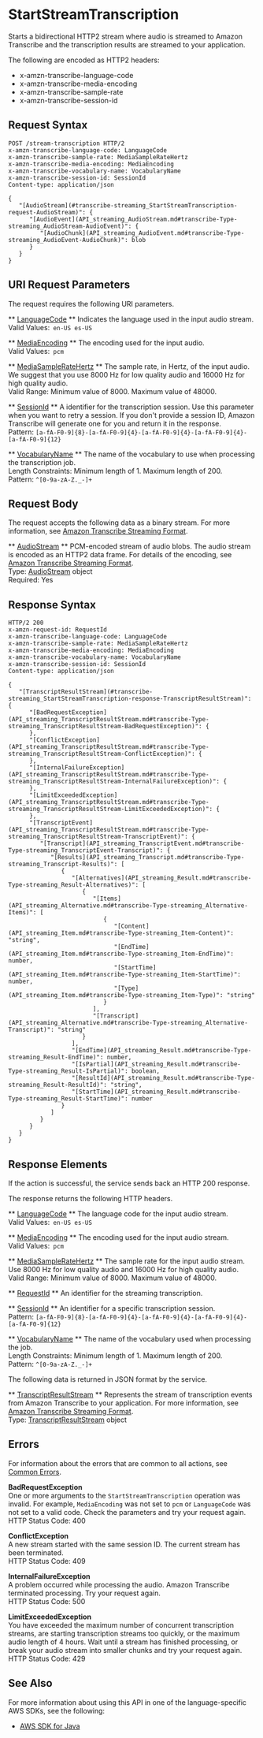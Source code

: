 # StartStreamTranscription<a name="API_streaming_StartStreamTranscription"></a>

Starts a bidirectional HTTP2 stream where audio is streamed to Amazon Transcribe and the transcription results are streamed to your application\.

The following are encoded as HTTP2 headers:
+ x\-amzn\-transcribe\-language\-code
+ x\-amzn\-transcribe\-media\-encoding
+ x\-amzn\-transcribe\-sample\-rate
+ x\-amzn\-transcribe\-session\-id

## Request Syntax<a name="API_streaming_StartStreamTranscription_RequestSyntax"></a>

```
POST /stream-transcription HTTP/2
x-amzn-transcribe-language-code: LanguageCode
x-amzn-transcribe-sample-rate: MediaSampleRateHertz
x-amzn-transcribe-media-encoding: MediaEncoding
x-amzn-transcribe-vocabulary-name: VocabularyName
x-amzn-transcribe-session-id: SessionId
Content-type: application/json

{
   "[AudioStream](#transcribe-streaming_StartStreamTranscription-request-AudioStream)": { 
      "[AudioEvent](API_streaming_AudioStream.md#transcribe-Type-streaming_AudioStream-AudioEvent)": { 
         "[AudioChunk](API_streaming_AudioEvent.md#transcribe-Type-streaming_AudioEvent-AudioChunk)": blob
      }
   }
}
```

## URI Request Parameters<a name="API_streaming_StartStreamTranscription_RequestParameters"></a>

The request requires the following URI parameters\.

 ** [LanguageCode](#API_streaming_StartStreamTranscription_RequestSyntax) **   <a name="transcribe-streaming_StartStreamTranscription-request-LanguageCode"></a>
Indicates the language used in the input audio stream\.  
Valid Values:` en-US es-US` 

 ** [MediaEncoding](#API_streaming_StartStreamTranscription_RequestSyntax) **   <a name="transcribe-streaming_StartStreamTranscription-request-MediaEncoding"></a>
The encoding used for the input audio\.   
Valid Values:` pcm` 

 ** [MediaSampleRateHertz](#API_streaming_StartStreamTranscription_RequestSyntax) **   <a name="transcribe-streaming_StartStreamTranscription-request-MediaSampleRateHertz"></a>
The sample rate, in Hertz, of the input audio\. We suggest that you use 8000 Hz for low quality audio and 16000 Hz for high quality audio\.  
Valid Range: Minimum value of 8000\. Maximum value of 48000\.

 ** [SessionId](#API_streaming_StartStreamTranscription_RequestSyntax) **   <a name="transcribe-streaming_StartStreamTranscription-request-SessionId"></a>
A identifier for the transcription session\. Use this parameter when you want to retry a session\. If you don't provide a session ID, Amazon Transcribe will generate one for you and return it in the response\.  
Pattern: `[a-fA-F0-9]{8}-[a-fA-F0-9]{4}-[a-fA-F0-9]{4}-[a-fA-F0-9]{4}-[a-fA-F0-9]{12}` 

 ** [VocabularyName](#API_streaming_StartStreamTranscription_RequestSyntax) **   <a name="transcribe-streaming_StartStreamTranscription-request-VocabularyName"></a>
The name of the vocabulary to use when processing the transcription job\.  
Length Constraints: Minimum length of 1\. Maximum length of 200\.  
Pattern: `^[0-9a-zA-Z._-]+` 

## Request Body<a name="API_streaming_StartStreamTranscription_RequestBody"></a>

The request accepts the following data as a binary stream\. For more information, see [Amazon Transcribe Streaming Format](streaming-format.md)\.

 ** [AudioStream](#API_streaming_StartStreamTranscription_RequestSyntax) **   <a name="transcribe-streaming_StartStreamTranscription-request-AudioStream"></a>
PCM\-encoded stream of audio blobs\. The audio stream is encoded as an HTTP2 data frame\. For details of the encoding, see [Amazon Transcribe Streaming Format](streaming-format.md)\.  
Type: [AudioStream](API_streaming_AudioStream.md) object  
Required: Yes

## Response Syntax<a name="API_streaming_StartStreamTranscription_ResponseSyntax"></a>

```
HTTP/2 200
x-amzn-request-id: RequestId
x-amzn-transcribe-language-code: LanguageCode
x-amzn-transcribe-sample-rate: MediaSampleRateHertz
x-amzn-transcribe-media-encoding: MediaEncoding
x-amzn-transcribe-vocabulary-name: VocabularyName
x-amzn-transcribe-session-id: SessionId
Content-type: application/json

{
   "[TranscriptResultStream](#transcribe-streaming_StartStreamTranscription-response-TranscriptResultStream)": { 
      "[BadRequestException](API_streaming_TranscriptResultStream.md#transcribe-Type-streaming_TranscriptResultStream-BadRequestException)": { 
      },
      "[ConflictException](API_streaming_TranscriptResultStream.md#transcribe-Type-streaming_TranscriptResultStream-ConflictException)": { 
      },
      "[InternalFailureException](API_streaming_TranscriptResultStream.md#transcribe-Type-streaming_TranscriptResultStream-InternalFailureException)": { 
      },
      "[LimitExceededException](API_streaming_TranscriptResultStream.md#transcribe-Type-streaming_TranscriptResultStream-LimitExceededException)": { 
      },
      "[TranscriptEvent](API_streaming_TranscriptResultStream.md#transcribe-Type-streaming_TranscriptResultStream-TranscriptEvent)": { 
         "[Transcript](API_streaming_TranscriptEvent.md#transcribe-Type-streaming_TranscriptEvent-Transcript)": { 
            "[Results](API_streaming_Transcript.md#transcribe-Type-streaming_Transcript-Results)": [ 
               { 
                  "[Alternatives](API_streaming_Result.md#transcribe-Type-streaming_Result-Alternatives)": [ 
                     { 
                        "[Items](API_streaming_Alternative.md#transcribe-Type-streaming_Alternative-Items)": [ 
                           { 
                              "[Content](API_streaming_Item.md#transcribe-Type-streaming_Item-Content)": "string",
                              "[EndTime](API_streaming_Item.md#transcribe-Type-streaming_Item-EndTime)": number,
                              "[StartTime](API_streaming_Item.md#transcribe-Type-streaming_Item-StartTime)": number,
                              "[Type](API_streaming_Item.md#transcribe-Type-streaming_Item-Type)": "string"
                           }
                        ],
                        "[Transcript](API_streaming_Alternative.md#transcribe-Type-streaming_Alternative-Transcript)": "string"
                     }
                  ],
                  "[EndTime](API_streaming_Result.md#transcribe-Type-streaming_Result-EndTime)": number,
                  "[IsPartial](API_streaming_Result.md#transcribe-Type-streaming_Result-IsPartial)": boolean,
                  "[ResultId](API_streaming_Result.md#transcribe-Type-streaming_Result-ResultId)": "string",
                  "[StartTime](API_streaming_Result.md#transcribe-Type-streaming_Result-StartTime)": number
               }
            ]
         }
      }
   }
}
```

## Response Elements<a name="API_streaming_StartStreamTranscription_ResponseElements"></a>

If the action is successful, the service sends back an HTTP 200 response\.

The response returns the following HTTP headers\.

 ** [LanguageCode](#API_streaming_StartStreamTranscription_ResponseSyntax) **   <a name="transcribe-streaming_StartStreamTranscription-response-LanguageCode"></a>
The language code for the input audio stream\.  
Valid Values:` en-US es-US` 

 ** [MediaEncoding](#API_streaming_StartStreamTranscription_ResponseSyntax) **   <a name="transcribe-streaming_StartStreamTranscription-response-MediaEncoding"></a>
The encoding used for the input audio stream\.  
Valid Values:` pcm` 

 ** [MediaSampleRateHertz](#API_streaming_StartStreamTranscription_ResponseSyntax) **   <a name="transcribe-streaming_StartStreamTranscription-response-MediaSampleRateHertz"></a>
The sample rate for the input audio stream\. Use 8000 Hz for low quality audio and 16000 Hz for high quality audio\.  
Valid Range: Minimum value of 8000\. Maximum value of 48000\.

 ** [RequestId](#API_streaming_StartStreamTranscription_ResponseSyntax) **   <a name="transcribe-streaming_StartStreamTranscription-response-RequestId"></a>
An identifier for the streaming transcription\.

 ** [SessionId](#API_streaming_StartStreamTranscription_ResponseSyntax) **   <a name="transcribe-streaming_StartStreamTranscription-response-SessionId"></a>
An identifier for a specific transcription session\.  
Pattern: `[a-fA-F0-9]{8}-[a-fA-F0-9]{4}-[a-fA-F0-9]{4}-[a-fA-F0-9]{4}-[a-fA-F0-9]{12}` 

 ** [VocabularyName](#API_streaming_StartStreamTranscription_ResponseSyntax) **   <a name="transcribe-streaming_StartStreamTranscription-response-VocabularyName"></a>
The name of the vocabulary used when processing the job\.  
Length Constraints: Minimum length of 1\. Maximum length of 200\.  
Pattern: `^[0-9a-zA-Z._-]+` 

The following data is returned in JSON format by the service\.

 ** [TranscriptResultStream](#API_streaming_StartStreamTranscription_ResponseSyntax) **   <a name="transcribe-streaming_StartStreamTranscription-response-TranscriptResultStream"></a>
Represents the stream of transcription events from Amazon Transcribe to your application\. For more information, see [Amazon Transcribe Streaming Format](streaming-format.md)\.  
Type: [TranscriptResultStream](API_streaming_TranscriptResultStream.md) object

## Errors<a name="API_streaming_StartStreamTranscription_Errors"></a>

For information about the errors that are common to all actions, see [Common Errors](CommonErrors.md)\.

 **BadRequestException**   
One or more arguments to the `StartStreamTranscription` operation was invalid\. For example, `MediaEncoding` was not set to `pcm` or `LanguageCode` was not set to a valid code\. Check the parameters and try your request again\.  
HTTP Status Code: 400

 **ConflictException**   
A new stream started with the same session ID\. The current stream has been terminated\.  
HTTP Status Code: 409

 **InternalFailureException**   
A problem occurred while processing the audio\. Amazon Transcribe terminated processing\. Try your request again\.  
HTTP Status Code: 500

 **LimitExceededException**   
You have exceeded the maximum number of concurrent transcription streams, are starting transcription streams too quickly, or the maximum audio length of 4 hours\. Wait until a stream has finished processing, or break your audio stream into smaller chunks and try your request again\.  
HTTP Status Code: 429

## See Also<a name="API_streaming_StartStreamTranscription_SeeAlso"></a>

For more information about using this API in one of the language\-specific AWS SDKs, see the following:
+  [AWS SDK for Java](https://docs.aws.amazon.com/goto/SdkForJava/transcribe-streaming-2017-10-26/StartStreamTranscription) 